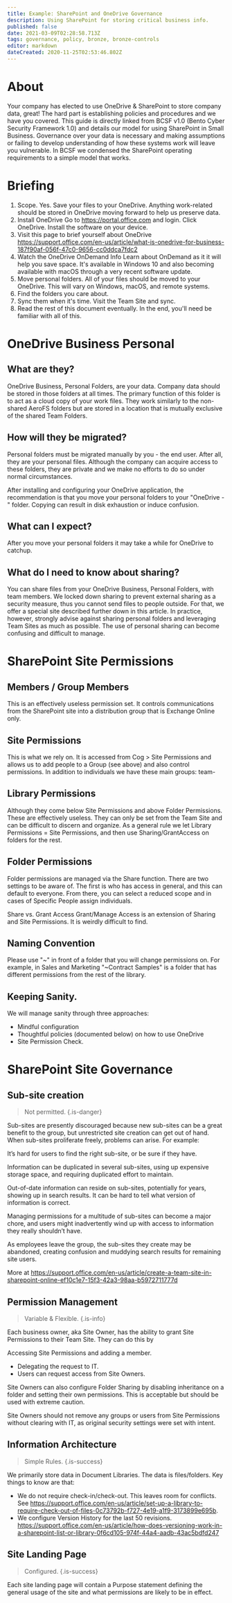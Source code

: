 ```yaml
---
title: Example: SharePoint and OneDrive Governance
description: Using SharePoint for storing critical business info. 
published: false
date: 2021-03-09T02:28:58.713Z
tags: governance, policy, bronze, bronze-controls
editor: markdown
dateCreated: 2020-11-25T02:53:46.802Z
---
```


# About
Your company has elected to use OneDrive & SharePoint to store company data, great!  The hard part is establishing policies and procedures and we have you covered.  This guide is directly linked from BCSF v1.0 (Bento Cyber Security Framework 1.0) and details our model for using SharePoint in Small Business.  Governance over your data is necessary and making assumptions or failing to develop understanding of how these systems work will leave you vulnerable.  In BCSF we condensed the SharePoint operating requirements to a simple model that works. 

# Briefing
1. Scope.
Yes. Save your files to your OneDrive. Anything work-related should be stored in OneDrive moving forward to help us preserve data.
1. Install OneDrive	
Go to https://portal.office.com and login. Click OneDrive. Install the software on your device. 
1. Visit this page to brief yourself about OneDrive	https://support.office.com/en-us/article/what-is-onedrive-for-business-187f90af-056f-47c0-9656-cc0ddca7fdc2
1. Watch the OneDrive OnDemand Info	Learn about OnDemand as it it will help you save space. It's available in Windows 10 and also becoming available with macOS through a very recent software update.
1. Move personal folders.	All of your files should be moved to your OneDrive. This will vary on Windows, macOS, and remote systems. 
1. Find the folders you care about.	
1. Sync them when it's time.	Visit the Team Site and sync.
1. Read the rest of this document eventually.	In the end, you'll need be familiar with all of this.

# OneDrive Business Personal

## What are they?	
OneDrive Business, Personal Folders, are your data. Company data should be stored in those folders at all times. The primary function of this folder is to act as a cloud copy of your work files. They work similarly to the non-shared AeroFS folders but are stored in a location that is mutually exclusive of the shared Team Folders.

## How will they be migrated?	
Personal folders must be migrated manually by you - the end user. After all, they are your personal files. Although the company can acquire access to these folders, they are private and we make no efforts to do so under normal circumstances.

After installing and configuring your OneDrive application, the recommendation is that you move your personal folders to your "OneDrive - <COMPANY>" folder. Copying can result in disk exhaustion or induce confusion.

## What can I expect?	
After you move your personal folders it may take a while for OneDrive to catchup. 

## What do I need to know about sharing?	
You can share files from your OneDrive Business, Personal Folders, with team members. We locked down sharing to prevent external sharing as a security measure, thus you cannot send files to people outside. For that, we offer a special site described further down in this article. In practice, however, strongly advise against sharing personal folders and leveraging Team Sites as much as possible. The use of personal sharing can become confusing and difficult to manage.

  
# SharePoint Site Permissions

## Members / Group Members	
This is an effectively useless permission set. It controls communications from the SharePoint site into a distribution group that is Exchange Online only.

## Site Permissions	
This is what we rely on. It is accessed from Cog > Site Permissions and allows us to add people to a Group (see above) and also control permissions. In addition to individuals we have these main groups: team-<something>

## Library Permissions	
Although they come below Site Permissions and above Folder Permissions. These are effectively useless. They can only be set from the Team Site and can be difficult to discern and organize. As a general rule we let Library Permissions = Site Permissions, and then use Sharing/GrantAccess on folders for the rest.

## Folder Permissions	
Folder permissions are managed via the Share function. There are two settings to be aware of. The first is who has access in general, and this can default to everyone. From there, you can select a reduced scope and in cases of Specific People assign individuals.
 
Share vs. Grant Access	Grant/Manage Access is an extension of Sharing and Site Permissions. It is weirdly difficult to find.

##   Naming Convention

Please use "~" in front of a folder that you will change permissions on. For example, in Sales and Marketing "~Contract Samples" is a folder that has different permissions from the rest of the library.
  
## Keeping Sanity.	
We will manage sanity through three approaches:

- Mindful configuration
- Thoughtful policies (documented below) on how to use OneDrive
- Site Permission Check.  
  
  
# SharePoint Site Governance
  
## Sub-site creation	
> Not permitted.
{.is-danger}

Sub-sites are presently discouraged because new sub-sites can be a great benefit to the group, but unrestricted site creation can get out of hand. When sub-sites proliferate freely, problems can arise. For example:

It’s hard for users to find the right sub-site, or be sure if they have.

Information can be duplicated in several sub-sites, using up expensive storage space, and requiring duplicated effort to maintain.

Out-of-date information can reside on sub-sites, potentially for years, showing up in search results. It can be hard to tell what version of information is correct.

Managing permissions for a multitude of sub-sites can become a major chore, and users might inadvertently wind up with access to information they really shouldn’t have.

As employees leave the group, the sub-sites they create may be abandoned, creating confusion and muddying search results for remaining site users.

More at https://support.office.com/en-us/article/create-a-team-site-in-sharepoint-online-ef10c1e7-15f3-42a3-98aa-b5972711777d

## Permission Management	
> Variable & Flexible.
{.is-info}


Each business owner, aka Site Owner, has the ability to grant Site Permissions to their Team Site. They can do this by

Accessing Site Permissions and adding a member.
- Delegating the request to IT.
- Users can request access from Site Owners.

Site Owners can also configure Folder Sharing by disabling inheritance on a folder and setting their own permissions. This is acceptable but should be used with extreme caution.

Site Owners should not remove any groups or users from Site Permissions without clearing with IT, as original security settings were set with intent.

## Information Architecture	
> Simple Rules.
> {.is-success}

We primarily store data in Document Libraries. The data is files/folders. Key things to know are that:

- We do not require check-in/check-out. This leaves room for conflicts. See https://support.office.com/en-us/article/set-up-a-library-to-require-check-out-of-files-0c73792b-f727-4e19-a1f9-3173899e695b.
- We configure Version History for the last 50 revisions. https://support.office.com/en-us/article/how-does-versioning-work-in-a-sharepoint-list-or-library-0f6cd105-974f-44a4-aadb-43ac5bdfd247
  
## Site Landing Page	
> Configured.
{.is-success}

Each site landing page will contain a Purpose statement defining the general usage of the site and what permissions are likely to be in effect.
  